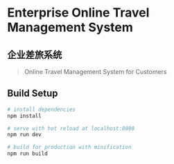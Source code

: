 # Enterprise Online Travel Management System
## 企业差旅系统

> Online Travel Management System for Customers

## Build Setup

``` bash
# install dependencies
npm install

# serve with hot reload at localhost:8080
npm run dev

# build for production with minification
npm run build
```


